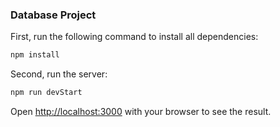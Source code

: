 ### Database Project
First, run the following command to install all dependencies:
```bash
npm install
```
Second, run the server:
```bash
npm run devStart
```
Open [http://localhost:3000](http://localhost:3000) with your browser to see the result.
